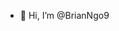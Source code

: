 - 👋 Hi, I’m @BrianNgo9


<!---
BrianNgo9/Bry is a ✨ special ✨ repository because its `README.md` (this file) appears on your GitHub profile.
You can click the Preview link to take a look at your changes.
--->
